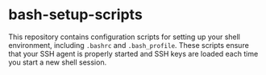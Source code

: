 # bash-setup-scripts
This repository contains configuration scripts for setting up your shell environment, including `.bashrc` and `.bash_profile`. These scripts ensure that your SSH agent is properly started and SSH keys are loaded each time you start a new shell session.
